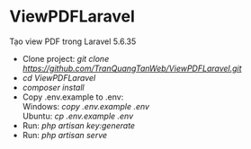 # ViewPDFLaravel
Tạo view PDF trong Laravel 5.6.35

- Clone project: *git clone https://github.com/TranQuangTanWeb/ViewPDFLaravel.git*
- *cd ViewPDFLaravel*
- *composer install*
- Copy .env.example to .env:<br/>
 Windows: *copy .env.example .env<br/>*
 Ubuntu: *cp .env.example .env*
- Run: *php artisan key:generate*
- Run: *php artisan serve*
